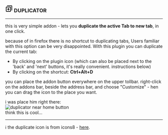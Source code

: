 ### ![duplicator near home button](icons/dup24.png) DUPLICATOR
---
this is very simple addon - lets you **duplicate the active Tab to new tab**, in one click.

because of in firefox there is no shortcut to duplicating tabs, Users familiar with this option can be very disappointed. With this plugin you can duplicate the current tab:
* By clicking on the plugin icon (which can also be placed next to the 'back' and 'next' buttons, it's really convenient. instructions below)
* By clicking on the shortcut: **Ctrl+Alt+D**

you can place the addon button everywhere on the upper tollbar. right-click on the addons bar, beside the address bar, and choose "Customize" - hen you can drag the icon to the place you want.

i was place him right there:<br>
![duplicator near home button](https://i.imgur.com/KfGeYPI.png)<br>
think this is cool...

---
:information_source: the duplicate icon is from icons8 - [here](https://icons8.com/icon/98618/duplicate).
